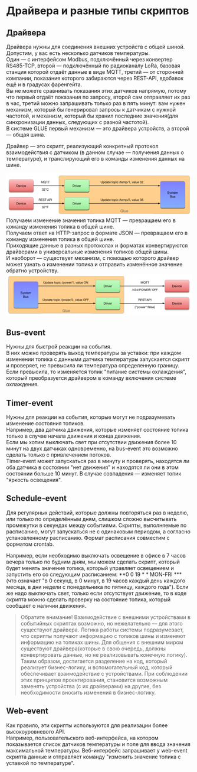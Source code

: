 # Драйвера и разные типы скриптов

## Драйвера
Драйвера нужны для соединения внешних устройств с общей шиной. 
Допустим, у вас есть несколько датчиков температуры.  
Один — с интерфейсом Modbus, подключённый через конвертер RS485-TCP, второй — подключённый по радиоканалу LoRa, базовая станция которой отдаёт данные в виде MQTT, третий — от сторонней компании, показания которого забираются через REST-API, вдобавок ещё и в градусах фаренгейта.  
Вы не можете сравнивать показания этих датчиков напрямую, потому что первый отдаёт показания по запросу, второй сам отправляет их раз в час, третий можно запрашивать только раз в пять минут: вам нужен механизм, который бы генерировал запросы к датчикам с нужной частотой, и механизм, который бы хранил последние значения(для синхронизации данных, следующих с разной частотой).  
В системе GLUE первый механизм — это драйвера устройств, а второй — общая шина.  

Драйвер — это скрипт, реализующий конкретный протокол взаимодействия с датчиком (в данном случае — получения данных о температуре), и транслирующий его в команды изменения данных на шине.  

![Механизм преобразования протокола устойства в данные на шине](images/glueDrivers2.png "Механизм преобразования протокола устойства в данные на шине")
Получаем изменение значения топика MQTT — превращаем его в команду изменения топика в общей шине.  
Получаем ответ на HTTP-запрос в формате JSON — превращаем его в команду изменения топика в общей шине.  
Приходящие данные в разных протоколах и форматах конвертируются драйверами в универсальные изменения топиков общей шины.  
И наоборот — существует механизм, с помощью которого драйвер может узнать о изменении топика и отправить изменённое значение обратно устройству.  
![Механизм обратного распространения данных: из bus к устройству](images/glueDrivers1.png "Механизм обратного распространения данных: из bus к устройству")


## Bus-event
Нужны для быстрой реакции на события.   
В них можно проверять выход температуры за уставки: при каждом изменении топика с данными датчика температуры запускается скрипт и проверяет, не превысила ли температура определенную границу. Если превысила, то изменяется топик "питание системы охлаждения", который преобразуется драйвером в команду включения системе охлаждения.

## Timer-event
Нужны для реакции на события, которые могут не подразумевать изменение состояния топиков.  
Например, два датчика движения, которые изменяет состояние топика только в случае начала движения и конца движения.  
Если мы хотим выключать свет при отсутствии движения более 10 минут на двух датчиках одновременно, на bus-event это возможно сделать только с привлечением потоков.  
Timer-event может запускаться раз в минуту и проверять, находятся ли оба датчика в состоянии "нет движения" и находятся ли они в этом состоянии больше 10 минут. В случае совпадения — изменяет топик "яркость освещения".  

## Schedule-event
Для регулярных действий, которые должны повторяться раз в неделю, или только по определённым дням, слишком сложно высчитывать промежутки в секундах между событиями. Скрипты, выполняемые по расписанию, могут запускаться не с одинаковым периодом, а согласно установленному расписанию. Формат расписания совместим с форматом crontab.  

Например, если необходимо выключать освещение в офисе в 7 часов вечера только по будним дням, мы можем сделать скрипт, который будет менять значение топика, который управляет освещением и запустить его со следующим расписанием: **0 0 19 * * MON-FRI *** (что означает "в 0 секунд, в 0 минут, в 19 часов каждый день каждого месяца, в дни недели с понедельника по пятницу, каждого года"). Если же надо выключать свет, только если отсутствует движение, то в коде скрипта можно сделать проверку на состояние топика, который сообщает о наличии движения.  

> Обратите внимание! Взаимодействие с внешними устройствами в событийных скриптах возможно, но нежелательно — для этого существуют драйвера. Логика работы системы подразумевает, что скрипты получают информацию с топиков шины и изменяют информацию на топиках шины. Для общения с внешним миром существуют драйвера(которые в свою очередь, должны конвертировать данные, но не реализовывать конечную логику).  
> Таким образом, достигается разделение на код, который реализует бизнес-логику, и вспомогательный код, который обеспечивает взаимодействие с устройствами. При соблюдении этих принципов проектирования, становится возможным заменять устройства (с их драйверами) на другие, без необходимости вносить изменения в бизнес-логику.

## Web-event
Как правило, эти скрипты используются для реализации более высокоуровневого API.   
Например, пользовательского веб-интерфейса, на котором показывается список датчиков температуры и поле для ввода значения максимальной температуры. Веб-интерфейс запрашивает у web-event скрипта данные и отправляет команду "изменить значение топика с уставкой по температуре".  

